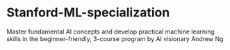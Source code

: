 # Stanford-ML-specialization
Master fundamental AI concepts and develop practical machine learning skills in the beginner-friendly, 3-course program by AI visionary Andrew Ng
